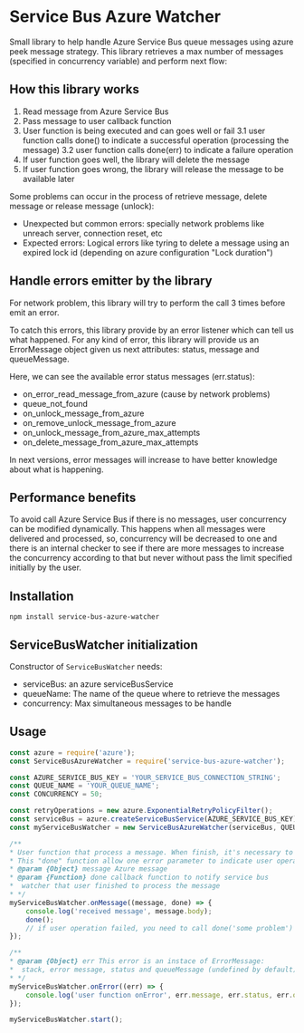 Service Bus Azure Watcher
===========================

Small library to help handle Azure Service Bus queue messages using azure peek message strategy.
This library retrieves a max number of messages (specified in concurrency variable) and perform next flow:

## How this library works

1. Read message from Azure Service Bus
2. Pass message to user callback function
3. User function is being executed and can goes well or fail
    3.1 user function calls done() to indicate a successful operation (processing the message)
    3.2 user function calls done(err) to indicate a failure operation
4. If user function goes well, the library will delete the message
5. If user function goes wrong, the library will release the message to be available later

Some problems can occur in the process of retrieve message, delete message or release message (unlock):
* Unexpected but common errors: specially network problems like unreach server, connection reset, etc
* Expected errors: Logical errors like tyring to delete a message using an expired lock id (depending on azure configuration "Lock duration")

## Handle errors emitter by the library

For network problem, this library will try to perform the call 3 times before emit an error.

To catch this errors, this library provide by an error listener which can tell us what happened. For any kind of error, this library will provide us an ErrorMessage object given us next attributes: status, message and queueMessage.

Here, we can see the available error status messages (err.status):

* on_error_read_message_from_azure (cause by network problems)
* queue_not_found
* on_unlock_message_from_azure
* on_remove_unlock_message_from_azure
* on_unlock_message_from_azure_max_attempts
* on_delete_message_from_azure_max_attempts

In next versions, error messages will increase to have better knowledge about what is happening.
## Performance benefits

To avoid call Azure Service Bus if there is no messages, user concurrency can be modified dynamically. This happens when all messages were delivered and processed, so, concurrency will be decreased to one and there is an internal checker to see if there are more messages to increase the concurrency according to that but never without pass the limit specified initially by the user. 

## Installation

  `npm install service-bus-azure-watcher`

## ServiceBusWatcher initialization

Constructor of ```ServiceBusWatcher``` needs:
* serviceBus: an azure serviceBusService
* queueName: The name of the queue where to retrieve the messages
* concurrency: Max simultaneous messages to be handle

## Usage
```javascript
const azure = require('azure');
const ServiceBusAzureWatcher = require('service-bus-azure-watcher');

const AZURE_SERVICE_BUS_KEY = 'YOUR_SERVICE_BUS_CONNECTION_STRING';
const QUEUE_NAME = 'YOUR_QUEUE_NAME';
const CONCURRENCY = 50;

const retryOperations = new azure.ExponentialRetryPolicyFilter();
const serviceBus = azure.createServiceBusService(AZURE_SERVICE_BUS_KEY).withFilter(retryOperations);
const myServiceBusWatcher = new ServiceBusAzureWatcher(serviceBus, QUEUE_NAME, CONCURRENCY);

/**
* User function that process a message. When finish, it's necessary to notify "done" function.
* This "done" function allow one error parameter to indicate user operation failed.
* @param {Object} message Azure message
* @param {Function} done callback function to notify service bus
*  watcher that user finished to process the message
* */
myServiceBusWatcher.onMessage((message, done) => {
    console.log('received message', message.body);
    done();
    // if user operation failed, you need to call done('some problem') or done(new Error('some problem'))
});

/**
* @param {Object} err This error is an instace of ErrorMessage:
*  stack, error message, status and queueMessage (undefined by default) are available
* */
myServiceBusWatcher.onError((err) => {
    console.log('user function onError', err.message, err.status, err.queueMessage);
});

myServiceBusWatcher.start();
````
